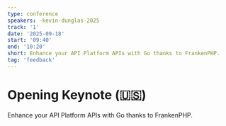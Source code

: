 ```yaml
---
type: conference
speakers: -kevin-dunglas-2025
track: '1'
date: '2025-09-18'
start: '09:40'
end: '10:20'
short: Enhance your API Platform APIs with Go thanks to FrankenPHP. 
tag: 'feedback'
---
```


# Opening Keynote (🇺🇸)

Enhance your API Platform APIs with Go thanks to FrankenPHP.

